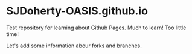 # SJDoherty-OASIS.github.io
Test repository for learning about Github Pages. 
Much to learn!
Too little time!

Let's add some information abour forks and branches.
